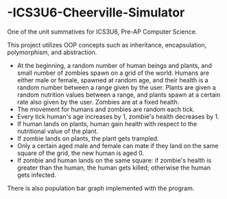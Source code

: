# -ICS3U6-Cheerville-Simulator
One of the unit summatives for ICS3U6, Pre-AP Computer Science.

This project utilizes OOP concepts such as inheritance, encapsulation, polymorphism, and abstraction.

- At the beginning, a random number of human beings and plants, and small number of zombies spawn on a grid of the world. Humans are either male or female, spawned at random age, and their health is a random number between a range given by the user. Plants are given a random nutrition values between a range, and plants spawn at a certain rate also given by the user. Zombies are at a fixed health.
- The movement for humans and zombies are random each tick.
- Every tick human's age increases by 1, zombie's health decreases by 1.
- If human lands on plants, human gain health with respect to the nutritional value of the plant.
- If zombie lands on plants, the plant gets trampled.
- Only a certain aged male and female can mate if they land on the same square of the grid, the new human is aged 0.
- If zombie and human lands on the same square: if zombie's health is greater than the human, the human gets killed; otherwise the human gets infected.

There is also population bar graph implemented with the program.
